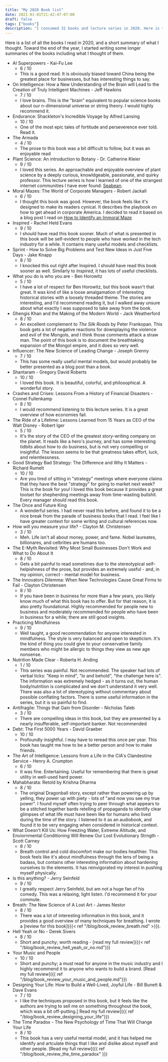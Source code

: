 ```yaml
---
title: "My 2020 Book list"
date: 2021-01-01T21:42:47-07:00
draft: false
tags: ["books"]
description: "I consumed 32 books and lecture series in 2020. Here is the list and what I thought of each book."
---
```


Here is a list of all the books I read in 2020, and a short summary of what I thought. Toward the end of the year, I started writing some longer summaries of the books including what I thought of them.

- AI Superpowers - Kai-Fu Lee
	- 6 / 10
	- This is a good read. It is obviously biased toward China being the greatest place for businesses, but has interesting things to say.
- On Intelligence: How a New Understanding of the Brain will Lead to the Creation of Truly Intelligent Machines - Jeff Hawkins
	- 7 / 10
	- I love brains. This is the "brain" equivalent to popular science books about our n-dimensional universe or string theory. I would highly recommend it.
- Endurance: Shackleton's Incredible Voyage by Alfred Lansing
	- 10 / 10
	- One of the most epic tales of fortitude and perseverence ever told. Read it.
- The Armada
	- 4 / 10
	- The prose to this book was a bit difficult to follow, but it was an enjoyable read
- Plant Science: An introduction to Botany - Dr. Catherine Kleier
	- 9 / 10
	- I loved this series. An approachable and enjoyable overview of plant science by a deeply curious, knowldgeable, passionate, and quirky professor. This lecture series is how I learned of one of the strangest internet communities I have ever found: [Seabean](http://www.seabean.com/).
- Moral Mazes: The World of Corporate Managers - Robert Jackall
	- 6 / 10
	- I thought this book was good. However, the book feels like it's designed to make its readers cynical. It describes the playbook on how to get ahead in corporate America. I decided to read it based on a blog post I read on [How to Identify an Immoral Maze](https://www.lesswrong.com/posts/zpA2Tnp2k38qSmr8J/how-to-identify-an-immoral-maze)
- Inspired - Rachel Held Evans
	- 9 / 10
	- I should have read this book sooner. Much of what is presented in this book will be self-evident to people who have worked in the tech industry for a while. It contains many useful models and checklists.
- Sprint - How to Solve Big Problems and Test New Ideas in Just Five Days - Jake Knapp
	- 8 / 10
	- I knocked this out right after Inspired. I should have read this book sooner as well. Similarly to _Inspired_, it has lots of useful checklists.
- What you do is who you are - Ben Horowitz
	- 5 / 10
	- I have a lot of respect for Ben Horowitz, but this book wasn't that great. It was kind of like a loose amalgamation of interesting historical stories with a loosely threaded theme. The stories are interesting, and I'd recommend reading it, but I walked away unsure about what exactly I was supposed to take away from the book.
- Ghengis Khan and the Making of the Modern World - Jack Weatherford
	- 8 / 10
	- An excellent complement to _The Silk Roads_ by Peter Frankopan. This book gets a lot of negative reactions for downplaying the violence and evil of the Mongols, and I think those comments attack a straw man. The point of this book is to document the breathtaking expansion of the Mongol empire, and it does so very well.
- Influencer: The New Science of Leading Change - Joseph Grenny
	- 7 / 10
	- This has some really useful mental models, but would probably be better presented as a blog post than a book.
- Shantaram - Gregory David Roberts
	- 10 / 10
	- I loved this book. It is beautiful, colorful, and philosophical. A wonderful story.
- Crashes and Crises: Lessons From a History of Financial Disasters - Connel Fullenkamp
	- 8 / 10
	- I would recommend listening to this lecture series. It is a great overview of how economies fail. 
- The Ride of a Lifetime: Lessons Learned from 15 Years as CEO of the Walt Disney - Robert Iger
	- 5 / 10
	- It's the story of the CEO of the greatest story-writing company on the planet. It reads like a hero's journey, and has some interesting tidbits about how to do business, but is not very compelling or insightful. The lesson seems to be that greatness takes effort, luck, and relentlessness.
- Good Strategy Bad Strategy: The Difference and Why It Matters - Richard Rumelt
	- 10 / 10
	- Are you tired of sitting in "strategy" meetings where everyone claims that they have the best "strategy" for going to market next week? This is the book for you! I loved this book because it provides a great toolset for shepherding meetings away from time-wasting bullshit. Every manager should read this book.
- The Once and Future King
	- A wonderful series. I had never read this before, and found it to be a nice break from the parade of business books that I read. I feel like I have greater context for some writing and cultural references now.
- How will you measure your life? - Clayton M. Christensen
	- 3 / 10
	- Meh. Life isn't all about money, power, and fame. Nobel laureates, billionares, and celbrities are humans too.
- The E-Myth Revisited: Why Most Small Businesses Don't Work and What to Do About It
	- 8 / 10
	- Gets a bit painful to read sometimes due to the stereotypical self-helpishness of the prose, but provides an extremely useful - and, in my opinion, correct - mental model for business.
- The Innovators Dilemma: When New Technologies Cause Great Firms to Fail - Clayton Christensen
	- 8 / 10
	- If you have been in business for more than a few years, you likely know much of what this book has to offer. But for that reason, it is also pretty foundational. Highly recommended for people new to business and moderately recommended for people who have been in business for a while; there are still good insights.
- Practicing Mindfulness
	- 9 / 10
	- Well taught, a good recommendation for anyone interested in mindfulness. The style is very balanced and open to skepticism. It's the kind of thing you could give to your conservative family members who might be allergic to things they view as new age nonsense.
- Nutrition Made Clear - Roberta H. Anding
	- 1 / 10
	- This series was painful. Not recommended. The speaker had lots of verbal ticks: "Keep in mind", "lo and behold", "the challenge here is". The information was extremely hedged - as it turns out, the human body/nutrition is complicated and we don't understand it very well. There was also a lot of stereotyping without commentary about possible conflating factors. There is some useful information in the series, but it is so painful to find.
- Antifragile: Things that Gain from Disorder - Nicholas Taleb
	- 3 / 10
	- There are compelling ideas in this book, but they are presented by a nearly insufferable, self-important banker. Not recommended
- Debt: The First 5000 Years - David Graeber
	- 10 / 10
	- Profoundly insightful. I may have to reread this once per year. This book has taught me how to be a better person and how to make friends.
- The Art of Intelligence: Lessons from a Life in the CIA's Clandestine Service - Henry A. Crumpton
	- 6 / 10
	- It was fine. Entertaining. Useful for remembering that there is great utility in well-used hard power.
- Mahabharata: Retold by Krishna Dharma
	- 8 / 10
	- The original Dragonball story, except rather than powering up by yelling, they power up with piety - lots of "and now you see my true power". I found myself often trying to peer through what appears to be a stitched together bards retelling of propaganda to identify clear glimpses of what life must have been like for humans who lived during the time of the story. I listened to it as an audiobook, and found it to be very engaging when considered in historical context.
- What Doesn't Kill Us: How Freezing Water, Extreme Altitude, and Enviornmental Conditioning Will Renew Our Lost Evolutionary Strngth - Scott Carney
	- 8 / 10
	- Breath control and cold discomfort make our bodies healthier. This book feels like it's about mindfulness through the lens of being a badass, but contains other interesting information about hardening ourselves to the elements. It has reinvigorated my interest in pushing myself physically.
- Is this anything? - Jerry Seinfeld
	- 9 / 10
	- I greatly respect Jerry Seinfeld, but am not a huge fan of his comedy. This was a relaxing, light listen. I'd recommend it for your commute.
- Breath: The New Science of A Lost Art - James Nestor
	- 8 / 10
	- There was a lot of interesting information in this book, and it provides a good overview of many techniques for breathing. I wrote a [review for this book]({{< ref "/blog/book_review_breath.md" >}}).
- Hell Yeah or No - Derek Sivers
	-  8 / 10
	- Short and punchy; worth reading - [read my full review]({{< ref "/blog/book_review_hell_yeah_or_no.md"}})
- Your Music and People
	- 10 / 10
	- Short and punchy; a must read for anyone in the music industry and I highly recommend it to anyone who wants to build a brand. [Read my full review]({{ ref "/blog/book_review_your_music_and_people.md"}})
- Designing Your Life: How to Build a Well-Lived, Joyful Life - Bill Bunett & Dave Evans
	- 7 / 10
	- I like the techniques proposed in this book, but it feels like the authors are trying to sell me on something throughout the book, which was a bit off-putting.[ Read my full review]({{ ref "/blog/book_review_designing_your_life"}})
- The Time Paradox - The New Psychology of Time That Will Change Your Life
	- 8 / 10
	- This book has a very useful mental model, and it has helped me identify and artculate things that I like and dislike about myself and other people. [Read my full review]({{ ref "/blog/book_review_the_time_paradox" }})